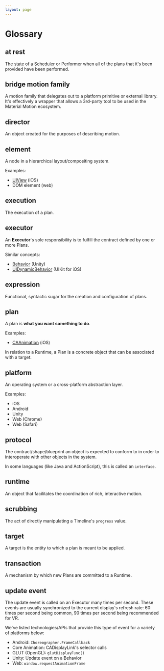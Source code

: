 ```yaml
---
layout: page
---
```


# Glossary

## at rest

The state of a Scheduler or Performer when all of the plans that it's been provided have been performed.

## bridge motion family

A motion family that delegates out to a platform primitive or external library.  It's effectively a wrapper that allows a 3rd-party tool to be used in the Material Motion ecosystem.

## director

An object created for the purposes of describing motion.

## element

A node in a hierarchical layout\/compositing system.

Examples:

* [UIView](https://developer.apple.com/library/ios/documentation/UIKit/Reference/UIView_Class/) \(iOS\)
* DOM element \(web\)

## execution

The execution of a plan.

## executor

An **Executor**'s sole responsibility is to fulfill the contract defined by one or more Plans.

Similar concepts:

* [Behavior](http://docs.unity3d.com/ScriptReference/Behaviour.html) \(Unity\)
* [UIDynamicBehavior](https://developer.apple.com/library/ios/documentation/UIKit/Reference/UIDynamicBehavior_Class/) \(UIKit for iOS\)

## expression

Functional, syntactic sugar for the creation and configuration of plans.

## plan

A plan is **what you want something to do**.

Examples:

* [CAAnimation](https://developer.apple.com/library/ios/documentation/GraphicsImaging/Reference/CAAnimation_class/) \(iOS\)

In relation to a Runtime, a Plan is a concrete object that can be associated with a target.

## platform

An operating system or a cross-platform abstraction layer.

Examples:

* iOS
* Android
* Unity
* Web \(Chrome\)
* Web \(Safari\)

## protocol

The contract\/shape\/blueprint an object is expected to conform to in order to interoperate with other objects in the system.

In some languages \(like Java and ActionScript\), this is called an `interface`.

## runtime

An object that facilitates the coordination of rich, interactive motion.

## scrubbing

The act of directly manipulating a Timeline's `progress` value.

## target

A target is the entity to which a plan is meant to be applied.

## transaction

A mechanism by which new Plans are committed to a Runtime.

## update event

The update event is called on an Executor many times per second. These events are usually synchronized to the current display's refresh rate: 60 times per second being common, 90 times per second being recommended for VR.

We've listed technologies\/APIs that provide this type of event for a variety of platforms below:

* Android: `Choreographer.FrameCallback`
* Core Animation: CADisplayLink's selector calls
* GLUT \(OpenGL\): `glutDisplayFunc()`
* Unity: Update event on a Behavior
* Web: `window.requestAnimationFrame`

